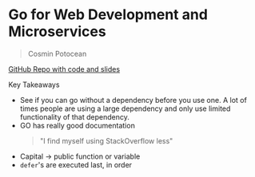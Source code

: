 # Go for Web Development and Microservices
> Cosmin Potocean

[GitHub Repo with code and slides](https://github.com/cosmycx/gotalk-dev)

Key Takeaways

- See if you can go without a dependency before you use one. A lot of times people are using a large dependency and only use limited functionality of that dependency. 
- GO has really good documentation 
	> "I find myself using StackOverflow less"
- Capital -> public function or variable
- `defer`'s are executed last, in order